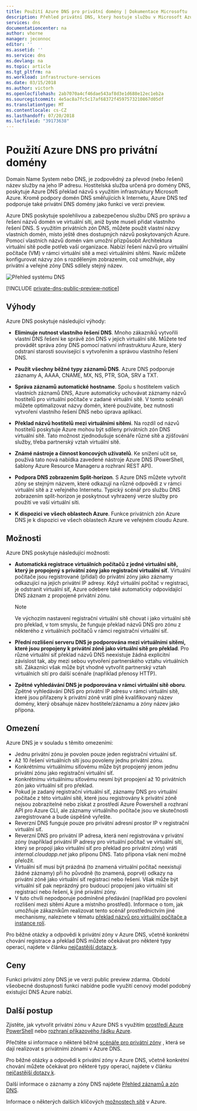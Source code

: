 ```yaml
---
title: Použití Azure DNS pro privátní domény | Dokumentace Microsoftu
description: Přehled privátní DNS, který hostuje službu v Microsoft Azure.
services: dns
documentationcenter: na
author: vhorne
manager: jeconnoc
editor: ''
ms.assetid: ''
ms.service: dns
ms.devlang: na
ms.topic: article
ms.tgt_pltfrm: na
ms.workload: infrastructure-services
ms.date: 03/15/2018
ms.author: victorh
ms.openlocfilehash: 2ab7070a4cf46dae543af8d3e1d688e12ec1eb2a
ms.sourcegitcommit: 4e5ac8a7fc5c17af68372f4597573210867d05df
ms.translationtype: MT
ms.contentlocale: cs-CZ
ms.lasthandoff: 07/20/2018
ms.locfileid: "39173638"
---
```

# <a name="use-azure-dns-for-private-domains"></a>Použití Azure DNS pro privátní domény
Domain Name System nebo DNS, je zodpovědný za převod (nebo řešení) název služby na jeho IP adresu. Hostitelská služba určená pro domény DNS, poskytuje Azure DNS překlad názvů s využitím infrastruktury Microsoft Azure. Kromě podpory domén DNS směřujících k Internetu, Azure DNS teď podporuje také privátní DNS domény jako funkci ve verzi preview. 
 
Azure DNS poskytuje spolehlivou a zabezpečenou službu DNS pro správu a řešení názvů domén ve virtuální síti, aniž byste museli přidat vlastního řešení DNS. S využitím privátních zón DNS, můžete použít vlastní názvy vlastních domén, místo ještě dnes dostupných názvů poskytovaných Azure. Pomocí vlastních názvů domén vám umožní přizpůsobit Architektura virtuální sítě podle potřeb vaší organizace. Nabízí řešení názvů pro virtuální počítače (VM) v rámci virtuální sítě a mezi virtuálními sítěmi. Navíc můžete konfigurovat názvy zón s rozděleným zobrazením, což umožňuje, aby privátní a veřejné zóny DNS sdílely stejný název.

![Přehled systému DNS](./media/private-dns-overview/scenario.png)

[!INCLUDE [private-dns-public-preview-notice](../../includes/private-dns-public-preview-notice.md)]

## <a name="benefits"></a>Výhody

Azure DNS poskytuje následující výhody:

* **Eliminuje nutnost vlastního řešení DNS**. Mnoho zákazníků vytvořili vlastní DNS řešení ke správě zón DNS v jejich virtuální sítě. Můžete teď provádět správa zóny DNS pomocí nativní infrastrukturu Azure, který odstraní starosti související s vytvořením a správou vlastního řešení DNS.

* **Použít všechny běžné typy záznamů DNS**. Azure DNS podporuje záznamy A, AAAA, CNAME, MX, NS, PTR, SOA, SRV a TXT.

* **Správa záznamů automatické hostname**. Spolu s hostitelem vašich vlastních záznamů DNS, Azure automaticky uchovávat záznamy názvů hostitelů pro virtuální počítače v zadané virtuální sítě. V tomto scénáři můžete optimalizovat názvy domén, které používáte, bez nutnosti vytvoření vlastního řešení DNS nebo úprava aplikací.

* **Překlad názvů hostitelů mezi virtuálními sítěmi**. Na rozdíl od názvů hostitelů poskytuje Azure mohou být sdíleny privátních zón DNS virtuální sítě. Tato možnost zjednodušuje scénáře různé sítě a zjišťování služby, třeba partnerský vztah virtuální sítě.

* **Známé nástroje a činnost koncových uživatelů**. Ke snížení učit se, používá tato nová nabídka zavedené nástroje Azure DNS (PowerShell, šablony Azure Resource Manageru a rozhraní REST API).

* **Podpora DNS zobrazením Split-horizon**. S Azure DNS můžete vytvořit zóny se stejným názvem, které odkazují na různé odpovědi z v rámci virtuální sítě a z veřejného Internetu. Typický scénář pro službu DNS zobrazením split-horizon je poskytnout vyhrazený verze služby pro použití ve vaší virtuální síti.

* **K dispozici ve všech oblastech Azure**. Funkce privátních zón Azure DNS je k dispozici ve všech oblastech Azure ve veřejném cloudu Azure. 


## <a name="capabilities"></a>Možnosti

Azure DNS poskytuje následující možnosti:
 
* **Automatická registrace virtuálních počítačů z jedné virtuální sítě, který je propojený s privátní zóny jako registrační virtuální síť**. Virtuální počítače jsou registrované (přidal) do privátní zóny jako záznamy odkazující na jejich privátní IP adresy. Když virtuální počítač v registraci, je odstranit virtuální síť, Azure odebere také automaticky odpovídající DNS záznam z propojené privátní zónu. 

  > [!NOTE]
  > Ve výchozím nastavení registrační virtuální sítě chovat i jako virtuální sítě pro překlad, v tom smyslu, že funguje překlad názvů DNS pro zónu z některého z virtuálních počítačů v rámci registrační virtuální síť. 

* **Přední rozlišení serveru DNS je podporována mezi virtuálními sítěmi, které jsou propojeny k privátní zóně jako virtuální sítě pro překlad**. Pro různé virtuální síť překlad názvů DNS neexistuje žádná explicitní závislost tak, aby mezi sebou vytvoření partnerského vztahu virtuálních sítí. Zákazníci však může být vhodné vytvořit partnerský vztah virtuálních sítí pro další scénáře (například přenosy HTTP).

* **Zpětné vyhledávání DNS je podporována v rámci virtuální sítě oboru**. Zpětné vyhledávání DNS pro privátní IP adresu v rámci virtuální sítě, které jsou přiřazeny k privátní zóně vrátí plně kvalifikovaný název domény, který obsahuje název hostitele/záznamu a zóny název jako přípona. 


## <a name="limitations"></a>Omezení

Azure DNS je v souladu s těmito omezeními:

* Jednu privátní zónu je povolen pouze jeden registrační virtuální síť.
* Až 10 řešení virtuálních sítí jsou povoleny jednu privátní zónu.
* Konkrétnímu virtuálnímu síťovému může být propojený jenom jednu privátní zónu jako registrační virtuální síť.
* Konkrétnímu virtuálnímu síťovému nesmí být propojení až 10 privátních zón jako virtuální síť pro překlad.
* Pokud je zadaný registrační virtuální síť, záznamy DNS pro virtuální počítače z této virtuální sítě, které jsou registrovány k privátní zóně nejsou zobrazitelné nebo získat z prostředí Azure Powershell a rozhraní API pro Azure CLI, ale záznamy virtuálního počítače jsou ve skutečnosti zaregistrované a bude úspěšně vyřešte.
* Reverzní DNS funguje pouze pro privátní adresní prostor IP v registrační virtuální síť.
* Reverzní DNS pro privátní IP adresa, která není registrována v privátní zóny (například privátní IP adresy pro virtuální počítač ve virtuální síti, který se propojí jako virtuální síť pro překlad pro privátní zóny) vrátí *internal.cloudapp.net* jako příponu DNS. Tato přípona však není možné přeložit. 
* Virtuální síť musí být prázdná (to znamená virtuální počítač neexistují žádné záznamy) při ho původně (to znamená, poprvé) odkazy na privátní zóně jako virtuální síť registraci nebo řešení. Však může být virtuální síť pak neprázdný pro budoucí propojení jako virtuální síť registraci nebo řešení, k jiné privátní zóny. 
* V tuto chvíli nepodporuje podmíněné předávání (například pro povolení rozlišení mezi sítěmi Azure a místního prostředí). Informace o tom, jak umožňuje zákazníkům realizovat tento scénář prostřednictvím jiné mechanismy, naleznete v tématu [překlad názvů pro virtuální počítače a instance rolí](../virtual-network/virtual-networks-name-resolution-for-vms-and-role-instances.md).

Pro běžné otázky a odpovědi k privátní zóny v Azure DNS, včetně konkrétní chování registrace a překlad DNS můžete očekávat pro některé typy operací, najdete v článku [nejčastější dotazy k](./dns-faq.md#private-dns).  


## <a name="pricing"></a>Ceny

Funkci privátní zóny DNS je ve verzi public preview zdarma. Období všeobecné dostupnosti funkci nabídne podle využití cenový model podobný existující DNS Azure nabízí. 


## <a name="next-steps"></a>Další postup

Zjistěte, jak vytvořit privátní zónu v Azure DNS s využitím [prostředí Azure PowerShell](./private-dns-getstarted-powershell.md) nebo [rozhraní příkazového řádku Azure](./private-dns-getstarted-cli.md).

Přečtěte si informace o některé běžné [scénáře pro privátní zóny](./private-dns-scenarios.md) , která se dají realizovat s privátními zónami v Azure DNS.

Pro běžné otázky a odpovědi k privátní zóny v Azure DNS, včetně konkrétní chování můžete očekávat pro některé typy operací, najdete v článku [nejčastější dotazy k](./dns-faq.md#private-dns). 

Další informace o záznamy a zóny DNS najdete [Přehled záznamů a zón DNS](dns-zones-records.md).

Informace o některých dalších klíčových [možnostech sítě](../networking/networking-overview.md) v Azure. 

